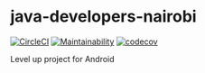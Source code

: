 # java-developers-nairobi
[![CircleCI](https://circleci.com/gh/wycliffkas/java-developers-nairobi/tree/develop.svg?style=svg)](https://circleci.com/gh/wycliffkas/java-developers-nairobi/tree/develop) [![Maintainability](https://api.codeclimate.com/v1/badges/f14610ff75a6be1abcdd/maintainability)](https://codeclimate.com/github/wycliffkas/java-developers-nairobi/maintainability) [![codecov](https://codecov.io/gh/wycliffkas/java-developers-nairobi/branch/develop/graph/badge.svg)](https://codecov.io/gh/wycliffkas/java-developers-nairobi)

Level up project for Android
